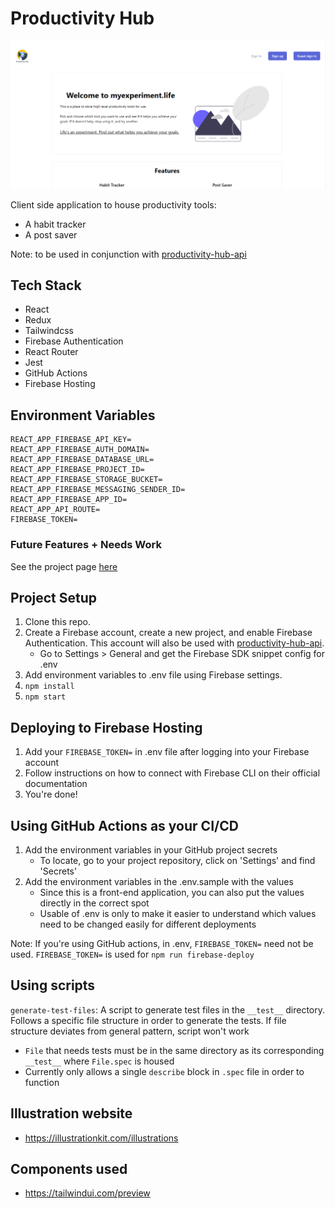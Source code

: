 # Productivity Hub

![Productivity Hub Landing Page](/resources/landing_page.png)

Client side application to house productivity tools:

- A habit tracker
- A post saver

Note: to be used in conjunction with [productivity-hub-api](https://github.com/nicholaspung/productivity-hub-api)

## Tech Stack

- React
- Redux
- Tailwindcss
- Firebase Authentication
- React Router
- Jest
- GitHub Actions
- Firebase Hosting

## Environment Variables

```
REACT_APP_FIREBASE_API_KEY=
REACT_APP_FIREBASE_AUTH_DOMAIN=
REACT_APP_FIREBASE_DATABASE_URL=
REACT_APP_FIREBASE_PROJECT_ID=
REACT_APP_FIREBASE_STORAGE_BUCKET=
REACT_APP_FIREBASE_MESSAGING_SENDER_ID=
REACT_APP_FIREBASE_APP_ID=
REACT_APP_API_ROUTE=
FIREBASE_TOKEN=
```

### Future Features + Needs Work

See the project page [here](https://github.com/nicholaspung/productivity-hub/projects/1)

## Project Setup

1. Clone this repo.
2. Create a Firebase account, create a new project, and enable Firebase Authentication. This account will also be used with [productivity-hub-api](https://github.com/nicholaspung/productivity-hub-api).
   - Go to Settings > General and get the Firebase SDK snippet config for .env
3. Add environment variables to .env file using Firebase settings.
4. `npm install`
5. `npm start`

## Deploying to Firebase Hosting

1. Add your `FIREBASE_TOKEN=` in .env file after logging into your Firebase account
2. Follow instructions on how to connect with Firebase CLI on their official documentation
3. You're done!

## Using GitHub Actions as your CI/CD

1. Add the environment variables in your GitHub project secrets
   - To locate, go to your project repository, click on 'Settings' and find 'Secrets'
2. Add the environment variables in the .env.sample with the values
   - Since this is a front-end application, you can also put the values directly in the correct spot
   - Usable of .env is only to make it easier to understand which values need to be changed easily for different deployments

Note: If you're using GitHub actions, in .env, `FIREBASE_TOKEN=` need not be used. `FIREBASE_TOKEN=` is used for `npm run firebase-deploy`

## Using scripts

`generate-test-files`: A script to generate test files in the `__test__` directory. Follows a specific file structure in order to generate the tests. If file structure deviates from general pattern, script won't work

- `File` that needs tests must be in the same directory as its corresponding `__test__` where `File.spec` is housed
- Currently only allows a single `describe` block in `.spec` file in order to function

## Illustration website

- https://illustrationkit.com/illustrations

## Components used

- https://tailwindui.com/preview
